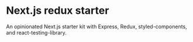 # Next.js redux starter

An opinionated Next.js starter kit with Express, Redux, styled-components, and react-testing-library.
